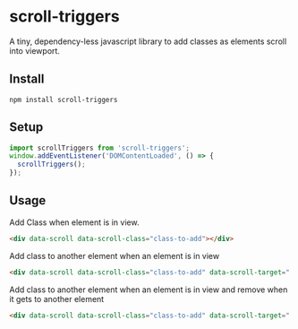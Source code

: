 # scroll-triggers

A tiny, dependency-less javascript library to add classes as elements scroll into viewport.

## Install

`npm install scroll-triggers`

## Setup

```javascript
import scrollTriggers from 'scroll-triggers';
window.addEventListener('DOMContentLoaded', () => {
  scrollTriggers();
});
```

## Usage

Add Class when element is in view.

```html
<div data-scroll data-scroll-class="class-to-add"></div>
```

Add class to another element when an element is in view

```html
<div data-scroll data-scroll-class="class-to-add" data-scroll-target=".some .selector"></div>
```

Add class to another element when an element is in view and remove when it gets to another element

```html
<div data-scroll data-scroll-class="class-to-add" data-scroll-target=".some .selector" data-scroll-end=".some .lower .selector"></div>
```
